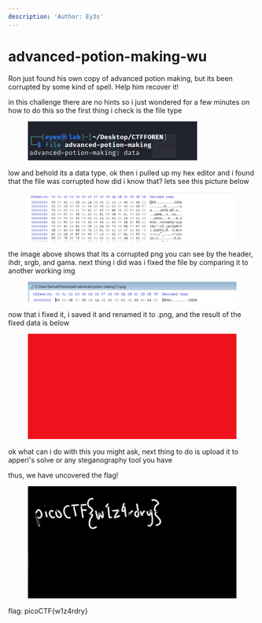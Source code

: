 ```yaml
---
description: 'Author: Ey3s'
---
```


# advanced-potion-making-wu

Ron just found his own copy of advanced potion making, but its been corrupted by some kind of spell. Help him recover it!



in this challenge there are no hints so i just wondered for a few minutes on how to do this so the first thing i check is the file type&#x20;

<figure><img src="../../../../.gitbook/assets/image.png" alt=""><figcaption></figcaption></figure>

low and behold its a data type. ok then i pulled up my hex editor and i found that the file was corrupted how did i know that? lets see this picture below

<figure><img src="../../../../.gitbook/assets/image (1).png" alt=""><figcaption></figcaption></figure>

the image above shows that its a corrupted png you can see by the header, ihdr, srgb, and gama. next thing i did was i fixed the file by comparing it to another working img

<figure><img src="../../../../.gitbook/assets/image (3).png" alt=""><figcaption></figcaption></figure>

now that i fixed it, i saved it and renamed it to .png, and the result of the fixed data is below



<figure><img src="../../../../.gitbook/assets/advanced-potion-making (1) (1).png" alt=""><figcaption></figcaption></figure>



ok what can i do with this you might ask, next thing to do is upload it to apperi's solve or any steganography tool you have

thus, we have uncovered the flag!

<figure><img src="../../../../.gitbook/assets/image (5).png" alt=""><figcaption></figcaption></figure>

flag: picoCTF{w1z4rdry}
